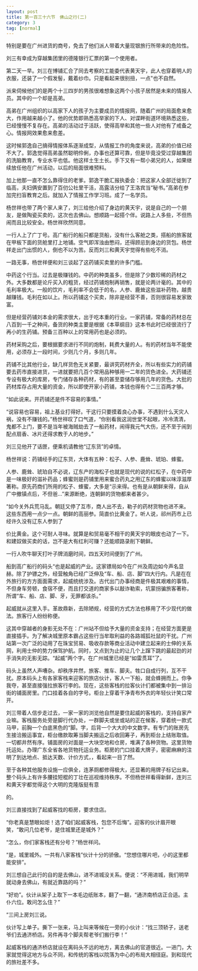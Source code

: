 ```yaml
---
layout: post
title: 第一百三十六节　佛山之行(二)
category: 3
tag: [normal]
---
```


特别是要在广州进货的商号，免去了他们派人带着大量现银旅行所带来的危险性。

刘三有幸成为穿越集团里的德隆银行汇票的第一个使用者。

第二天一早。刘三在博铺汇合了同去考察的工能委代表黄天宇，此人也穿着明人的衣服，还装了一个假发髻，戴着纱巾。只是看起来很别扭，一点"也不自然。

派来伺候他们的是两个十三四岁的男孩很难想象这两个小孩子居然是未来的情报人员。其中的一个却是高弟。

高弟在广州组织的以高家下人的孩子为主要成员的情报网，随着广州的局面愈来愈大，作用越来越小了。他的优势即熟悉高举家的下人、对谍畔街道环境熟悉这些，已经慢慢不复存在。高弟的活动过于活跃，使得高举和其他一些人对他有了戒备之心。情报网效果愈来愈差。

这时候郭逸自己搞得情报体系逐渐成型，从情报工作的角度来说，高弟的价值已经不大了。郭逸觉得高弟虽然聪明伶俐，办事也还算可靠，但是毕竟没受过穿越集团的洗脑教育，专业水平也低。他这样土生土长。手下又有一帮小弟兄的人，如果继续放任他在广州活动，以后的局面很难预料。

加上他那一直不怎么靠得住的老爹。郭逸干脆汇报执委会：把这家人全部迁徙到了临高，夫妇俩安置到了百仞公社里干活，高露洁分给了王洛宾当“秘书。”高弟在参加完扫盲教育之后。就加入了情报工作学习班。成了一名学员。

杨世祥也带了两个家人来了，刘三给他介绍了身边的黄天宇，说是自己的一个朋友，是做陶瓷买卖的，这次也去佛山。想顺路一起搭个伴。说路上人多些，不但热闹而且比较安全。杨世祥欣然同意。

一行人上了广丁号。高广船行的船只都是货船，没有什么客舱之类，搭船的旅客就在甲板下面的货舱里打上地铺。空气即浑浊由憋闷，还得顾忌到身边的货包。杨世祥走出门出惯的人，倒也不以为苦。反而刘三和黄天宇觉得有些吃不消。

一路无事，杨世祥便和刘三谈起了这药铺买卖里的许多门槛。

中药这个行当。过去是极赚钱的。中药的种类虽多，但是除了少数珍稀的药材之外。大多数都是论斤买入的粗货，经过药铺炮制再销售，就是论两计毫的。其中的毛利率极大。一般的饮片，毛利率不会低于的名，人参、鹿耸这些滋补药物，越贵越赚钱。毛利在如以上。所以药铺这个买卖，除非是经营不善，否则很容易发家致富。

但是经营药铺刘本金的需求很大，出于吃本重的行业。一家药铺，常备的药材总在八百到一千之种间，备货的种类主要是根据《本草纲目》这本书此时已经很流行了再小的生药铺。预备三百种以上的常用药也是必须的。

药材采购之后，要根据要求进行不同的炮制，耗费大量的人。有的药材当年不能使用，必须存上一段时间，少则几个月，多则几年。

药铺不比其他行业，缺几样货色无关紧要，最讲究药材齐全，所以有些实力的药铺要去药市直接进货，一进就要把几百个常用品种够用一二年的货色进全。大药铺还专设有极大的库房，专门储存各种药材，有的甚至耍储存够用几年的货色。大批的药材库存占用大量的资金，所以即使开家小药铺，本钱也得有个二三百两才够。

“如此说来。开药铺还是件不容易的事情。”

“说容易也容易，祖上基业打得好。干这行只要摸着良心办事，不遇到什么天灾人祸，没有不赚钱的。”杨世祥叹了口气道，“你别看我这润世堂不起眼，冷冷清清，鬼都不上门，要不是当年被海贼劫去了一船药材，闹得我元气大伤，还不至于闹到配点扇香、冰片还得求教于人的地步。”

刘三见他开了话匣，便乘机请教他“辽东货”的卓情。

杨世祥说：药铺经手的辽东货，大体有五种：松子、人参、鹿耸、琥珀、蜂蜜。

人参、鹿耸、琥珀自不必说，辽东产的海松子也就是现代的说的红松子，在中药中是一味极好的滋补药品；蜂蜜则是药铺里用来蜜合药丸之用辽东的蜂蜜以味淳滋厚著称。原先药商们所用的松子、蜂蜜，大多是“示来得。也有是从朝鲜来得，自从广中撤镇点后，不但爸…”来源断绝，连朝鲜的货物都来者甚少。

“如今关外兵荒马乱。朝廷又停了互市，商人出不去，勒子的药材货物也进不来。这些东西用一点少一点。朝鲜的高丽参。简直价比黄金了。听人说，祁州药市上已经许久没有辽东人参到了

价比黄金。这个可耐人寻味。就算是和贸易毫不相干的黄天宇的眼皮也动了一下。和建奴做买卖的话，岂不是大有红利可赚？还能顺路录削下朝鲜。

一行人吹牛聊天打叶子牌消磨时间，四五天时间便到了广州。

船到高广船行的码头“也是起威的产业。这家镖局如今在广州及周边如今声名显赫。除了护镖之外，经营触角已经广泛伸及“车、船、店、脚”四大行内。凡是在在外旅行的方方面面需求，起威统统涉及。古代出门办事经商是件极其艰难的事情，不但身车劳顿，食宿不便，而且打交道的商家多以敲诈勒索，坑蒙拐骗旅客著称，所谓“车、船、店、脚、牙，无罪都该杀。”

起威就从这里入手。革故鼎新，去除陋规，经营的方式方法也移用了不少现代的做法。旅客行人纷纷称便。

这其中穿越者的身影无处不在：广州站不但给予大量的资金支持；在经营方面更是直接插手。为了解决城里原本霸占这些行当牟取利益的各路城狐社鼠的干扰。广州站第一次广泛的动用了在珠宝贸易、吸收存款等商业活动中建立起来的士伸的关系网，利用士仲的势力保驾护航。同时，又点到为止的让几个上蹿下跳的最起劲的对手消失的无影无踪。“起威”两个字。在广州城里已经是“如雷贯耳”了。

码头上虽然人声嘈杂。却秩序井然，旅客、推车、脚夫。牲口自成行列，互不干扰。原本码头上有各家客栈来迎客的旅店伙计，客人一下船，就会蜂拥而上。你争我夺，甚至直接强拉旅客行李的。现在，这些客栈的拉客伙计们都被集中到一排沿街的铺面房里。门口挂着各自的字号。柜台上穿着干净青布外衣的年轻伙计笑口常开。

刘三带着人信步走过去，一家一家的浏览他自然是要住起威的客栈的，支持自家产业嘛。客栈服务处旁是脚行代办处，一群脚夫或坐或站的正在候客，穿着统一款式马甲，前胸一个白底黑色的“脚。字，后背一个大大的中文数字。有专门的账房先生接洽搬运事宜，柜台缴款取筹当脚夫搬运之后收回筹子，再到柜台上结账取值。一切都井然有序。铺面房的对面是一大块空地和仓房，堆满了各种货物。这里货物托运处。办理广东全省各地货物托运业务。柜房的门口挂着大牌子，密密麻麻的注明了到达地点、抵达天数、计价方式，，看起来一目了然。

至于各种其他服务设施一应俱全，连茅厕都修得极大，还显著的用牌子标记出来。整个码头上有许多腰挂短棍的丁壮在巡视维持秩序。不但杨世祥看得新鲜，连刘三和黄天宇都觉得这个大明的克隆版挺有意

的。

刘三直接找到了起威客找的柜房，要求住店。

“你老真是慧眼如炬！选了咱们起威客栈，包您不后悔”。迎客的伙计眉开眼笑，“敢问几位老爷，是住城里还是城外？”

“怎么，你们家客栈还有分号？”杨世祥问。

“是，城里城外。一共有八家客栈”伙计十分的骄傲。“您想住哪片吧，小的这里都能安排”。

刘三想自己此行的自的是去佛山，进不进城没关系。便说：“不用进城，我们明早就动身去佛山，有就近靠路的吗？”

“好劝”。伙计从架子上取下一本毛边纸账本，翻了一翻，“通济南桥店正合适。主仆六位。敢问怎么住？”

“三间上房刘三说。

伙计写上单子。撕下一张来，马上叫来等候在一旁的小伙计：“找三顶轿子，送老爷们去通济桥店。另件再寻个脚夫帮老爷们搬行李！”

起威客栈的通济桥店就设在离码头不远的地方，离去佛山的官道很近。一进门，大家就觉得这地方与众不同，和传统的客栈以院落为中心的布局大相径庭。到和现代的旅社差不多。